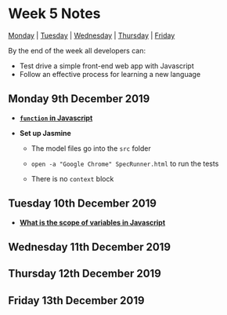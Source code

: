 # Week 5 Notes

[Monday](#monday-9th-december-2019) | [Tuesday](#tuesday-10th-december-2019) | [Wednesday](#wednesday-11th-december-2019) | [Thursday](#thursday-12th-december-2019) | [Friday](#friday-13th-december-2019)

By the end of the week all developers can:

- Test drive a simple front-end web app with Javascript
- Follow an effective process for learning a new language

## Monday 9th December 2019

- [**```function``` in Javascript**](https://github.com/makersacademy/course/blob/master/pills/js_functions.md)

- **Set up Jasmine**

  - The model files go into the ```src``` folder
  
  - ```open -a "Google Chrome" SpecRunner.html``` to run the tests
  
  - There is no ```context``` block

## Tuesday 10th December 2019

- [**What is the scope of variables in Javascript**](https://stackoverflow.com/questions/500431/what-is-the-scope-of-variables-in-javascript/500459)
 
## Wednesday 11th December 2019
  
## Thursday 12th December 2019
  
## Friday 13th December 2019
